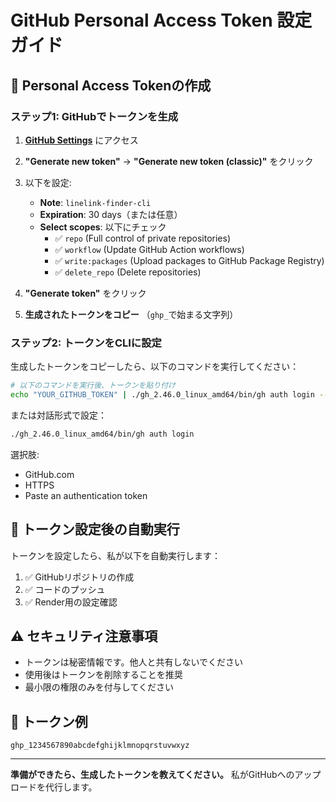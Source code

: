 # GitHub Personal Access Token 設定ガイド

## 🔑 Personal Access Tokenの作成

### ステップ1: GitHubでトークンを生成

1. **[GitHub Settings](https://github.com/settings/tokens)** にアクセス
2. **"Generate new token"** → **"Generate new token (classic)"** をクリック
3. 以下を設定:
   - **Note**: `linelink-finder-cli`
   - **Expiration**: 30 days（または任意）
   - **Select scopes**: 以下にチェック
     - ✅ `repo` (Full control of private repositories)
     - ✅ `workflow` (Update GitHub Action workflows)
     - ✅ `write:packages` (Upload packages to GitHub Package Registry)
     - ✅ `delete_repo` (Delete repositories)

4. **"Generate token"** をクリック
5. **生成されたトークンをコピー** （`ghp_`で始まる文字列）

### ステップ2: トークンをCLIに設定

生成したトークンをコピーしたら、以下のコマンドを実行してください：

```bash
# 以下のコマンドを実行後、トークンを貼り付け
echo "YOUR_GITHUB_TOKEN" | ./gh_2.46.0_linux_amd64/bin/gh auth login --with-token
```

または対話形式で設定：

```bash
./gh_2.46.0_linux_amd64/bin/gh auth login
```

選択肢:
- GitHub.com
- HTTPS
- Paste an authentication token

## 🚀 トークン設定後の自動実行

トークンを設定したら、私が以下を自動実行します：

1. ✅ GitHubリポジトリの作成
2. ✅ コードのプッシュ
3. ✅ Render用の設定確認

## ⚠️ セキュリティ注意事項

- トークンは秘密情報です。他人と共有しないでください
- 使用後はトークンを削除することを推奨
- 最小限の権限のみを付与してください

## 📝 トークン例

```
ghp_1234567890abcdefghijklmnopqrstuvwxyz
```

---

**準備ができたら、生成したトークンを教えてください。**
私がGitHubへのアップロードを代行します。